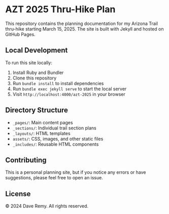 # AZT 2025 Thru-Hike Plan

This repository contains the planning documentation for my Arizona Trail thru-hike starting March 15, 2025. The site is built with Jekyll and hosted on GitHub Pages.

## Local Development

To run this site locally:

1. Install Ruby and Bundler
2. Clone this repository
3. Run `bundle install` to install dependencies
4. Run `bundle exec jekyll serve` to start the local server
5. Visit `http://localhost:4000/azt-2025` in your browser

## Directory Structure

- `_pages/`: Main content pages
- `_sections/`: Individual trail section plans
- `_layouts/`: HTML templates
- `assets/`: CSS, images, and other static files
- `_includes/`: Reusable HTML components

## Contributing

This is a personal planning site, but if you notice any errors or have suggestions, please feel free to open an issue.

## License

© 2024 Dave Remy. All rights reserved. 